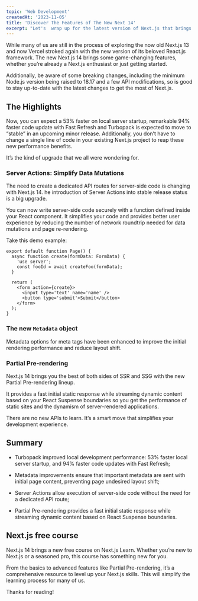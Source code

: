 ```yaml
---
topic: 'Web Development'
createdAt: '2023-11-05'
title: 'Discover The Features of The New Next 14'
excerpt: "Let's  wrap up for the latest version of Next.js that brings several new features and improvements to the framework that most of us love"
---
```


While many of us are still in the process of exploring the now old Next.js 13 and now Vercel stroked again with the new version of its beloved React.js framework. The new Next.js 14 brings some game-changing features, whether you’re already a Next.js enthusiast or just getting started.

Additionally, be aware of some breaking changes, including the minimum Node.js version being raised to 18.17 and a few API modifications, so is good to stay up-to-date with the latest changes to get the most of Next.js.

## The Highlights

Now, you can expect a 53% faster on local server startup, remarkable 94% faster code update with Fast Refresh and Turbopack is expected to move to “stable” in an upcoming minor release. Additionally, you don’t have to change a single line of code in your existing Next.js project to reap these new performance benefits.

It’s the kind of upgrade that we all were wondering for.

### Server Actions: Simplify Data Mutations

The need to create a dedicated API routes for server-side code is changing with Next.js 14. he introduction of Server Actions into stable release status is a big upgrade.

You can now write server-side code securely with a function defined inside your React component. It simplifies your code and provides better user experience by reducing the number of network roundtrip needed for data mutations and page re-rendering.

Take this demo example:

```tsx
export default function Page() {
  async function create(formData: FormData) {
    'use server';
    const fooId = await createFoo(formData);
  }

  return (
    <form action={create}>
      <input type='text' name='name' />
      <button type='submit'>Submit</button>
    </form>
  );
}
```

### The new `Metadata` object

Metadata options for meta tags have been enhanced to improve the initial rendering performance and reduce layout shift.

### Partial Pre-rendering

Next.js 14 brings you the best of both sides of SSR and SSG with the new Partial Pre-rendering lineup.

It provides a fast initial static response while streaming dynamic content based on your React Suspense boundaries so you get the performance of static sites and the dynamism of server-rendered applications.

There are no new APIs to learn. It’s a smart move that simplifies your development experience.

## Summary

- Turbopack improved local development performance: 53% faster local server startup, and 94% faster code updates with Fast Refresh;

- Metadata improvements ensure that important metadata are sent with initial page content, preventing page undesired layout shift;

- Server Actions allow execution of server-side code without the need for a dedicated API route;

- Partial Pre-rendering provides a fast initial static response while streaming dynamic content based on React Suspense boundaries.

## Next.js free course

Next.js 14 brings a new free course on Next.js Learn. Whether you’re new to Next.js or a seasoned pro, this course has something new for you.

From the basics to advanced features like Partial Pre-rendering, it’s a comprehensive resource to level up your Next.js skills. This will simplify the learning process for many of us.

Thanks for reading!
